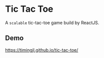# Tic Tac Toe

A `scalable` tic-tac-toe game build by ReactJS.

## Demo
https://timingjl.github.io/tic-tac-toe/
